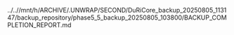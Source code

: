 ../..//mnt/h/ARCHIVE/.UNWRAP/SECOND/DuRiCore_backup_20250805_113147/backup_repository/phase5_5_backup_20250805_103800/BACKUP_COMPLETION_REPORT.md